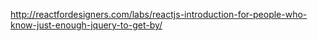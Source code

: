 http://reactfordesigners.com/labs/reactjs-introduction-for-people-who-know-just-enough-jquery-to-get-by/